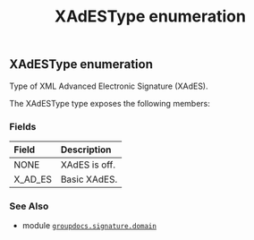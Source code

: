 ﻿---
title: XAdESType enumeration
second_title: GroupDocs.Signature for Python via .NET API References
description: 
type: docs
url: /python-net/groupdocs.signature.domain/xadestype/
is_root: false
weight: 860
---

## XAdESType enumeration

Type of XML Advanced Electronic Signature (XAdES).



The XAdESType type exposes the following members:

### Fields
| Field | Description |
| :- | :- |
| NONE | XAdES is off. |
| X_AD_ES | Basic XAdES. |



### See Also
* module [`groupdocs.signature.domain`](..)
